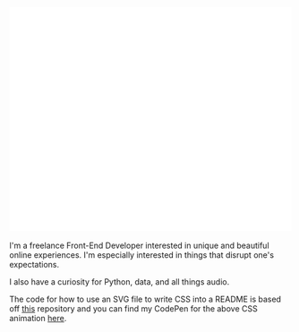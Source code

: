 <div align="center">
	<a href="https://github.com/keenan-h">
		<img src="header.svg" width="800" height="400">
	</a>
</div>

I'm a freelance Front-End Developer interested in unique and beautiful online experiences. I'm especially interested in things that disrupt one's expectations.

I also have a curiosity for Python, data, and all things audio.

The code for how to use an SVG file to write CSS into a README is based off [this](https://github.com/sindresorhus/css-in-readme-like-wat) repository and you can find my CodePen for the above CSS animation [here](https://codepen.io/keenan-h/pen/oNYeYpo).
